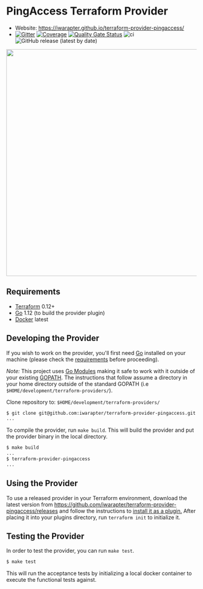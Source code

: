 PingAccess Terraform Provider
==================

- Website: https://iwarapter.github.io/terraform-provider-pingaccess/
- [![Gitter](https://badges.gitter.im/iwarapter/terraform-provider-pingaccess.svg)](https://gitter.im/iwarapter/terraform-provider-pingaccess?utm_source=badge&utm_medium=badge&utm_campaign=pr-badge)
  [![Coverage](https://sonarcloud.io/api/project_badges/measure?project=github.com.iwarapter.terraform-provider-pingaccess&metric=coverage)](https://sonarcloud.io/dashboard?id=github.com.iwarapter.terraform-provider-pingaccess)
  [![Quality Gate Status](https://sonarcloud.io/api/project_badges/measure?project=github.com.iwarapter.terraform-provider-pingaccess&metric=alert_status)](https://sonarcloud.io/dashboard?id=github.com.iwarapter.terraform-provider-pingaccess)
  ![ci](https://github.com/iwarapter/terraform-provider-pingaccess/workflows/ci/badge.svg)
  ![GitHub release (latest by date)](https://img.shields.io/github/v/release/iwarapter/terraform-provider-pingaccess)

<img src="https://cdn.rawgit.com/hashicorp/terraform-website/master/content/source/assets/images/logo-hashicorp.svg" width="600px">

Requirements
------------

- [Terraform](https://www.terraform.io/downloads.html) 0.12+
- [Go](https://golang.org/doc/install) 1.12 (to build the provider plugin)
- [Docker](https://www.docker.com/products/docker-desktop) latest

Developing the Provider
---------------------

If you wish to work on the provider, you'll first need [Go](http://www.golang.org) installed on your machine (please check the [requirements](https://github.com/iwarapter/terraform-provider-pingaccess#requirements) before proceeding).

*Note:* This project uses [Go Modules](https://blog.golang.org/using-go-modules) making it safe to work with it outside of your existing [GOPATH](http://golang.org/doc/code.html#GOPATH). The instructions that follow assume a directory in your home directory outside of the standard GOPATH (i.e `$HOME/development/terraform-providers/`).

Clone repository to: `$HOME/development/terraform-providers/`

```sh
$ git clone git@github.com:iwarapter/terraform-provider-pingaccess.git
...
```

To compile the provider, run `make build`. This will build the provider and put the provider binary in the local directory.

```sh
$ make build
...
$ terraform-provider-pingaccess
...
```

Using the Provider
----------------------

To use a released provider in your Terraform environment, download the latest version from https://github.com/iwarapter/terraform-provider-pingaccess/releases and follow the instructions to [install it as a plugin.](https://www.terraform.io/docs/plugins/basics.html#installing-a-plugin) After placing it into your plugins directory,  run `terraform init` to initialize it.

Testing the Provider
---------------------------

In order to test the provider, you can run `make test`.

```sh
$ make test
```

This will run the acceptance tests by initializing a local docker container to execute the functional tests against.
